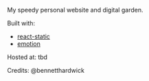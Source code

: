 My speedy personal website and digital garden.

Built with:
- [react-static]
- [emotion]

Hosted at: tbd

[emotion]: https://emotion.sh/docs/introduction
[react-static]: https://github.com/react-static/react-static

Credits: @bennetthardwick
